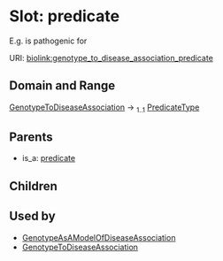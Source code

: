 
# Slot: predicate


E.g. is pathogenic for

URI: [biolink:genotype_to_disease_association_predicate](https://w3id.org/biolink/vocab/genotype_to_disease_association_predicate)


## Domain and Range

[GenotypeToDiseaseAssociation](GenotypeToDiseaseAssociation.md) &#8594;  <sub>1..1</sub> [PredicateType](types/PredicateType.md)

## Parents

 *  is_a: [predicate](predicate.md)

## Children


## Used by

 * [GenotypeAsAModelOfDiseaseAssociation](GenotypeAsAModelOfDiseaseAssociation.md)
 * [GenotypeToDiseaseAssociation](GenotypeToDiseaseAssociation.md)
